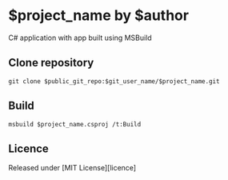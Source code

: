 # $project_name by $author

C# application with app built using MSBuild

## Clone repository

```
git clone $public_git_repo:$git_user_name/$project_name.git
```

## Build

```
msbuild $project_name.csproj /t:Build
```

## Licence

Released under [MIT License][licence]
